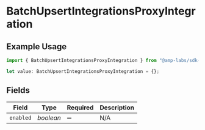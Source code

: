 # BatchUpsertIntegrationsProxyIntegration

## Example Usage

```typescript
import { BatchUpsertIntegrationsProxyIntegration } from "@amp-labs/sdk-node/models/operations";

let value: BatchUpsertIntegrationsProxyIntegration = {};
```

## Fields

| Field              | Type               | Required           | Description        |
| ------------------ | ------------------ | ------------------ | ------------------ |
| `enabled`          | *boolean*          | :heavy_minus_sign: | N/A                |